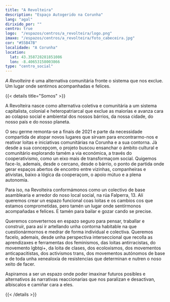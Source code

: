```yaml
---
title: "A Revolteira"
description: "Espaço Autogerido na Corunha"
lang: "agal"
dirixido_por: ""
centro: true
logo:  "/espazos/centros/a_revolteira/logo.png"
imaxe: "/espazos/centros/a_revolteira/foto_cabeceira.jpg"
cor: "#55B47B"
localidade: "A Corunha"
location:
  lat: 43.358728281851086
  lon: -8.40653158003866
type: "centro_social"
---
```


*A Revolteira* é uma alternativa comunitária fronte o sistema que nos exclue. Um lugar onde sentirnos acompanhadas e felices.

{{< details title="Somos" >}}

A Revolteira nasce como alternativa coletiva e comunitária a um sistema capitalista, colonial e heteropatriarcal que exclue as maiorías e avanza cara ao colapso social e ambiental dos nossos bárrios, da nossa cidade, do nosso país e do nosso planeta.

O seu germe remonta-se a finais de 2021 e parte da necessidade compartida de atopar novos lugares que sirvam para encontrarmo-nos e reativar loitas e iniciativas comunitárias na Corunha e a sua contorna. Jà desde a sua concepçom, o projeto buscou ensanchar o  ámbito cultural e comunitário explorando tamém a via económica, a través do cooperativismo, como un eixo mais de transformaçom social. Quigemos face-lo, ademais, desde o cercano, desde o bárrio, o ponto de partida onde gerar espaços abertos de encontro entre vizinhas, companheiras e ativistas, baixo a lógica da cooperaçom, o apoio mútuo e a plena autonomia.

Para iso, na Revolteira conformámonos como un colectivo de base asamblearia e arredor do noso local social, na rúa Falperra, 13. Alí queremos crear un espazo funcional coas loitas e os cambios cos que estamos comprometidas, pero tamén un lugar onde sentírmonos acompañadas e felices. E tamén para bailar e gozar cando se precise.

Queremos converternos en espazo seguro para pensar, traballar e construír, para así  ir artellando unha contorna habitable na que cuestionármornos e medrar de forma individual e colectiva. Queremos facelo, ademais, desde unha perspectiva interseccional que recolla as aprendizaxes e ferramentas dos feminismos, das loitas antirracistas, do movemento lgbtqi+, da loita de clases, dos ecoloxismos, dos movementos anticapacitistas, dos activismos trans, dos movementos autónomos de base e de toda unha xenealoxía de resistencias que determinan e nutren o noso xeito de facer.

Aspiramos a ser un espazo onde poder imaxinar futuros posibles e alternativos ás narrativas reaccionarias que nos paralizan e desactivan, albiscalos e camiñar cara a eles.

{{< /details >}}

